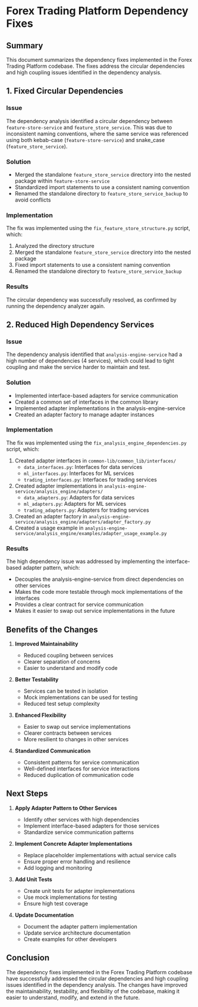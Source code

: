 # Forex Trading Platform Dependency Fixes

## Summary

This document summarizes the dependency fixes implemented in the Forex Trading Platform codebase. The fixes address the circular dependencies and high coupling issues identified in the dependency analysis.

## 1. Fixed Circular Dependencies

### Issue
The dependency analysis identified a circular dependency between `feature-store-service` and `feature_store_service`. This was due to inconsistent naming conventions, where the same service was referenced using both kebab-case (`feature-store-service`) and snake_case (`feature_store_service`).

### Solution
- Merged the standalone `feature_store_service` directory into the nested package within `feature-store-service`
- Standardized import statements to use a consistent naming convention
- Renamed the standalone directory to `feature_store_service_backup` to avoid conflicts

### Implementation
The fix was implemented using the `fix_feature_store_structure.py` script, which:
1. Analyzed the directory structure
2. Merged the standalone `feature_store_service` directory into the nested package
3. Fixed import statements to use a consistent naming convention
4. Renamed the standalone directory to `feature_store_service_backup`

### Results
The circular dependency was successfully resolved, as confirmed by running the dependency analyzer again.

## 2. Reduced High Dependency Services

### Issue
The dependency analysis identified that `analysis-engine-service` had a high number of dependencies (4 services), which could lead to tight coupling and make the service harder to maintain and test.

### Solution
- Implemented interface-based adapters for service communication
- Created a common set of interfaces in the common library
- Implemented adapter implementations in the analysis-engine-service
- Created an adapter factory to manage adapter instances

### Implementation
The fix was implemented using the `fix_analysis_engine_dependencies.py` script, which:
1. Created adapter interfaces in `common-lib/common_lib/interfaces/`
   - `data_interfaces.py`: Interfaces for data services
   - `ml_interfaces.py`: Interfaces for ML services
   - `trading_interfaces.py`: Interfaces for trading services
2. Created adapter implementations in `analysis-engine-service/analysis_engine/adapters/`
   - `data_adapters.py`: Adapters for data services
   - `ml_adapters.py`: Adapters for ML services
   - `trading_adapters.py`: Adapters for trading services
3. Created an adapter factory in `analysis-engine-service/analysis_engine/adapters/adapter_factory.py`
4. Created a usage example in `analysis-engine-service/analysis_engine/examples/adapter_usage_example.py`

### Results
The high dependency issue was addressed by implementing the interface-based adapter pattern, which:
- Decouples the analysis-engine-service from direct dependencies on other services
- Makes the code more testable through mock implementations of the interfaces
- Provides a clear contract for service communication
- Makes it easier to swap out service implementations in the future

## Benefits of the Changes

1. **Improved Maintainability**
   - Reduced coupling between services
   - Clearer separation of concerns
   - Easier to understand and modify code

2. **Better Testability**
   - Services can be tested in isolation
   - Mock implementations can be used for testing
   - Reduced test setup complexity

3. **Enhanced Flexibility**
   - Easier to swap out service implementations
   - Clearer contracts between services
   - More resilient to changes in other services

4. **Standardized Communication**
   - Consistent patterns for service communication
   - Well-defined interfaces for service interactions
   - Reduced duplication of communication code

## Next Steps

1. **Apply Adapter Pattern to Other Services**
   - Identify other services with high dependencies
   - Implement interface-based adapters for those services
   - Standardize service communication patterns

2. **Implement Concrete Adapter Implementations**
   - Replace placeholder implementations with actual service calls
   - Ensure proper error handling and resilience
   - Add logging and monitoring

3. **Add Unit Tests**
   - Create unit tests for adapter implementations
   - Use mock implementations for testing
   - Ensure high test coverage

4. **Update Documentation**
   - Document the adapter pattern implementation
   - Update service architecture documentation
   - Create examples for other developers

## Conclusion

The dependency fixes implemented in the Forex Trading Platform codebase have successfully addressed the circular dependencies and high coupling issues identified in the dependency analysis. The changes have improved the maintainability, testability, and flexibility of the codebase, making it easier to understand, modify, and extend in the future.
